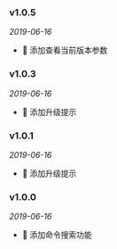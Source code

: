 ### v1.0.5

*2019-06-16*

- 🚚 添加查看当前版本参数

### v1.0.3

*2019-06-16*

- 🚚 添加升级提示

### v1.0.1

*2019-06-16*

- 🚚 添加升级提示


### v1.0.0

*2019-06-16*

- 🚀 添加命令搜索功能
